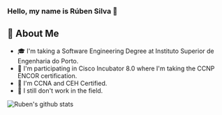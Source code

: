 ### Hello, my name is Rúben Silva 👋

## :speech_balloon: About Me

- :mortar_board: I'm taking a Software Engineering Degree at Instituto Superior de Engenharia do Porto.
- :book: I'm participating in Cisco Incubator 8.0 where I'm taking the CCNP ENCOR certification.
- 📶 I'm CCNA and CEH Certified.
- 💼 I still don't work in the field.

![Ruben's github stats](https://github-readme-stats.vercel.app/api?username=rubenandre&show_icons=true&theme=dracula)
